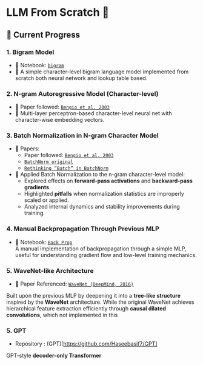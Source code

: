 # LLM From Scratch 🚀

## 🧱 Current Progress

### 1. Bigram Model
- 📓 Notebook: [`bigram`](bigram_model.ipynb)
- 🧠 A simple character-level bigram language model implemented from scratch both neural network and lookup table based.

### 2. N-gram Autoregressive Model (Character-level)
- 📓 Paper followed: [`Bengio et al. 2003`](extras/mlp_paper.pdf)
- 🔧 Multi-layer perceptron-based character-level neural net with character-wise embedding vectors.

### 3. Batch Normalization in N-gram Character Model
- 📓 Papers:
  - Paper followed: [`Bengio et al. 2003`](extras/mlp_paper.pdf)
  - [`BatchNorm original`](extras/batch_paper.pdf)
  - [`Rethinking “Batch” in BatchNorm`](extras/batch_problem.pdf)
- 🔬 Applied Batch Normalization to the n-gram character-level model:
  - Explored effects on **forward-pass activations** and **backward-pass gradients**.
  - Highlighted **pitfalls** when normalization statistics are improperly scaled or applied.
  - Analyzed internal dynamics and stability improvements during training.

### 4. Manual Backpropagation Through Previous MLP

- 📓 Notebook: [`Back Prop`](backprop.ipynb)  
  A manual implementation of backpropagation through a simple MLP, useful for understanding gradient flow and low-level training mechanics.

### 5. WaveNet-like Architecture

- 📓 Paper Referenced: [`WaveNet (DeepMind, 2016)`](TinyToGPT/extras/wavenet.pdf)

Built upon the previous MLP by deepening it into a **tree-like structure** inspired by the **WaveNet** architecture. While the original WaveNet achieves hierarchical feature extraction efficiently through **causal dilated convolutions**, which not implemented in this 

### 5. GPT 

- Repository : (GPT)[https://github.com/Haseebasif7/GPT]

 GPT-style **decoder-only Transformer**
